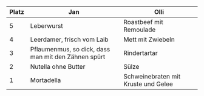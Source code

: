 Platz | Jan | Olli
------ | ------|----------
5      |Leberwurst|Roastbeef mit Remoulade
4      |Leerdamer, frisch vom Laib|Mett mit Zwiebeln
3      |Pflaumenmus, so dick, dass man mit den Zähnen spürt| Rindertartar
2      |Nutella ohne Butter| Sülze
1      |Mortadella| Schweinebraten mit Kruste und Gelee
